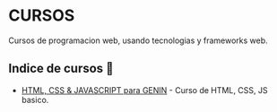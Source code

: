 # CURSOS 

Cursos de programacion web, usando tecnologias y frameworks web.

## Indice de cursos 🚀

* [HTML, CSS & JAVASCRIPT para GENIN](https://github.com/joel1725/cursos/tree/master/HTML%2C%20CSS%20%26%20JAVASCRIPT%20para%20GENIN) - Curso de HTML, CSS, JS basico.
